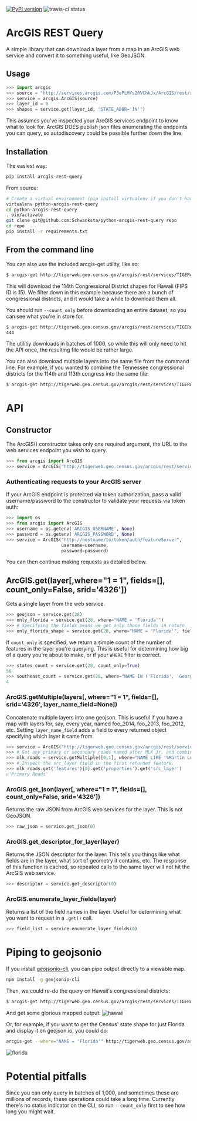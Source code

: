 [![PyPI version](https://badge.fury.io/py/arcgis-rest-query.svg)](http://badge.fury.io/py/arcgis-rest-query) ![travis-ci status](https://travis-ci.org/Schwanksta/python-arcgis-rest-query.svg?branch=master)
# ArcGIS REST Query

A simple library that can download a layer from a map in an
ArcGIS web service and convert it to something useful,
like GeoJSON.

## Usage

```python
>>> import arcgis
>>> source = "http://services.arcgis.com/P3ePLMYs2RVChkJx/ArcGIS/rest/services/USA_Congressional_Districts/FeatureServer"
>>> service = arcgis.ArcGIS(source)
>>> layer_id = 0
>>> shapes = service.get(layer_id, "STATE_ABBR='IN'")
```

This assumes you've inspected your ArcGIS services endpoint to know what to look for.
ArcGIS DOES publish json files enumerating the endpoints you can query, so autodiscovery
could be possible further down the line.

## Installation

The easiest way:
```bash
pip install arcgis-rest-query
```
From source:

```bash
# Create a virtual environment (pip install virtualenv if you don't have it already)
virtualenv python-arcgis-rest-query
cd python-arcgis-rest-query
. bin/activate
git clone git@github.com:Schwanksta/python-arcgis-rest-query repo
cd repo
pip install -r requirements.txt
```

## From the command line

You can also use the included arcgis-get utility, like so:

```bash
$ arcgis-get http://tigerweb.geo.census.gov/arcgis/rest/services/TIGERweb/Legislative/MapServer 0 --where="STATE = 15" > hawaii_congressional_districts.geojson
```
This will download the 114th Congressional District shapes for Hawaii (FIPS ID is 15). We filter down in this example because there are a bunch of congressional districts, and it would take a while to download them all.

You should run `--count_only` before downloading an entire dataset, so you can see what you're in store for.

```bash
$ arcgis-get http://tigerweb.geo.census.gov/arcgis/rest/services/TIGERweb/Legislative/MapServer 0 --count_only
444
```
The utilitiy downloads in batches of 1000, so while this will only need to hit the API once, the resulting file would be rather large.

You can also download multiple layers into the same file from the command line. For example, if you wanted to combine the Tennessee congressional districts for the 114th and 113th congress into the same file:

```bash
$ arcgis-get http://tigerweb.geo.census.gov/arcgis/rest/services/TIGERweb/Legislative/MapServer 0 12 --where="STATE = 47" --layer_name_field='source_layer' > tn_distrcits_2013_2014.geojson
```

# API
## Constructor
The ArcGIS() constructor takes only one required argument, the URL to the web services endpoint you wish to query.
```python
>>> from arcgis import ArcGIS
>>> service = ArcGIS("http://tigerweb.geo.census.gov/arcgis/rest/services/Basemaps/CommunityTIGER/MapServer")
```

### Authenticating requests to your ArcGIS server
If your ArcGIS endpoint is protected via token authorization, pass a valid username/password to the constructor
to validate your requests via token auth:

```python
>>> import os
>>> from arcgis import ArcGIS
>>> username = os.getenv('ARCGIS_USERNAME', None)
>>> password = os.getenv('ARCGIS_PASSWORD', None)
>>> service = ArcGIS("http://hostname/to/token/auth/featureServer",
                     username=username,
                     password=password)
```
You can then continue making requests as detailed below.

## ArcGIS.get(layer[,where="1 = 1", fields=[], count_only=False, srid='4326'])

Gets a single layer from the web service.

```python
>>> geojson = service.get(28)
>>> only_florida = service.get(28, where="NAME = 'Florida'")
>>> # Specifying the fields means we get only those fields in return
>>> only_florida_shape = service.get(28, where="NAME = 'Florida'", fields=['OBJECTID'])
```

If `count_only` is specified, we return a simple count of the number of features in the layer you're querying. This is useful for determining how big of a query you're about to make, or if your `WHERE` filter is correct.

```python
>>> states_count = service.get(28, count_only=True)
56
>>> southeast_count = service.get(28, where="NAME IN ('Florida', 'Georgia', 'Alabama', 'South Carolina')", count_only=True)
4
```

### ArcGIS.getMultiple(layers[, where="1 = 1", fields=[], srid='4326', layer_name_field=None])

Concatenate multiple layers into one geojson. This is useful if you have a map with layers for, say, every year, named foo_2014, foo_2013, foo_2012, etc. Setting `layer_name_field` adds a field to every returned object specifying which layer it came from.

```python
>>> service = ArcGIS("http://tigerweb.geo.census.gov/arcgis/rest/services/Census2010/Transportation/MapServer")
>>> # Get any primary or secondary roads named after MLK Jr. and combine them.
>>> mlk_roads = service.getMultiple([0,1], where="NAME LIKE '%Martin Luther King%'", layer_name_field="src_layer")
>>> # Inspect the src_layer field in the first returned feature.
>>> mlk_roads.get('features')[0].get('properties').get('src_layer')
u'Primary Roads'
```

### ArcGIS.get_json(layer[, where="1 = 1", fields=[], count_only=False, srid='4326'])

Returns the raw JSON from ArcGIS web services for the layer. This is not GeoJSON.

```python
>>> raw_json = service.get_json(0)
```

### ArcGIS.get_descriptor_for_layer(layer)

Returns the JSON descriptor for the layer. This tells you things like what fields are in the layer, what sort of geometry it contains, etc. The response of this function is cached, so repeated calls to the same layer will not hit the ArcGIS web service.

```python
>>> descriptor = service.get_descriptor(0)
```

### ArcGIS.enumerate_layer_fields(layer)

Returns a list of the field names in the layer. Useful for determining what you want to request in a `.get()` call.

```python
>>> field_list = service.enumerate_layer_fields(0)
```

# Piping to geojsonio

If you install [geojsonio-cli](https://github.com/mapbox/geojsonio-cli/), you can pipe output directly to a viewable map.

```bash
npm install -g geojsonio-cli
```

Then, we could re-do the query on Hawaii's congressional districts:

```bash
$ arcgis-get http://tigerweb.geo.census.gov/arcgis/rest/services/TIGERweb/Legislative/MapServer 0 --where="STATE = 15" | geojsonio
```

And get some glorious mapped output:
![hawaii](https://cloud.githubusercontent.com/assets/20067/5095404/85de3610-6f37-11e4-8658-d769a89590a9.png)

Or, for example, if you want to get the Census' state shape for just Florida and display it on geojson.io, you could do:

```bash
arcgis-get --where="NAME = 'Florida'" http://tigerweb.geo.census.gov/arcgis/rest/services/Basemaps/CommunityTIGER/MapServer 28 | geojsonio
```

![florida](https://cloud.githubusercontent.com/assets/20067/5001808/ee233ff6-69c7-11e4-9c3e-245aba847bb5.png)

# Potential pitfalls

Since you can only query in batches of 1,000, and sometimes these are millions of records, these operations could take a long time. Currently there's no status indicator on the CLI, so run `--count_only` first to see how long you might wait.
